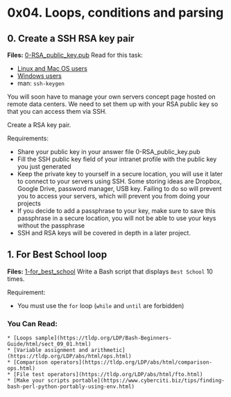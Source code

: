 # 0x04. Loops, conditions and parsing

## 0. Create a SSH RSA key pair
**Files:** [0-RSA_public_key.pub](0-RSA_public_key.pub)
Read for this task:

* [Linux and Mac OS users](https://askubuntu.com/questions/61557/how-do-i-set-up-ssh-authentication-keys)
* [Windows users](https://docs.rackspace.com/docs/generating-rsa-keys-with-ssh-puttygen)
* man: `ssh-keygen`

You will soon have to manage your own servers concept page hosted on remote data centers. We need to set them up with your RSA public key so that you can access them via SSH.

Create a RSA key pair.

Requirements:

* Share your public key in your answer file 0-RSA_public_key.pub
* Fill the SSH public key field of your intranet profile with the public key you just generated
* Keep the private key to yourself in a secure location, you will use it later to connect to your servers using SSH. Some storing ideas are Dropbox, Google Drive, password manager, USB key. Failing to do so will prevent you to access your servers, which will prevent you from doing your projects
* If you decide to add a passphrase to your key, make sure to save this passphrase in a secure location, you will not be able to use your keys without the passphrase
* SSH and RSA keys will be covered in depth in a later project.

## 1. For Best School loop
**Files:** [1-for_best_school](1-for_best_school)
Write a Bash script that displays `Best School` 10 times.

Requirement:
* You must use the `for` loop (`while` and `until` are forbidden)

### You Can Read:
    * [Loops sample](https://tldp.org/LDP/Bash-Beginners-Guide/html/sect_09_01.html)
    * [Variable assignment and arithmetic](https://tldp.org/LDP/abs/html/ops.html)
    * [Comparison operators](https://tldp.org/LDP/abs/html/comparison-ops.html)
    * [File test operators](https://tldp.org/LDP/abs/html/fto.html)
    * [Make your scripts portable](https://www.cyberciti.biz/tips/finding-bash-perl-python-portably-using-env.html)

